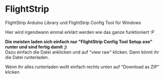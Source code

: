 # FlightStrip
FlightStrip Arduino Library und FlightStrip Config Tool für Windows

Hier wird irgendwann einmal erklärt werden wie das ganze funktioniert :P  

**Die meisten laden sich einfach nur "FlightStrip Config Tool Setup.exe" runter und sind fertig damit ;)**  
Dazu einfach die Datei anklicken und auf "view raw" klicken. Dann könnt ihr die Datei runterladen.  

Wenn ihr alles runterladen wollt einfach rechts unten auf "Download as ZIP" klicken
